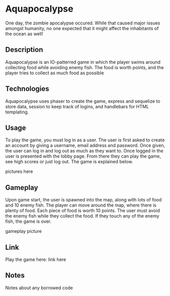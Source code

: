 # Aquapocalypse

One day, the zombie apocalypse occured. While that caused major issues amongst humanity, no one expected that it might affect the inhabitants of the ocean as well!

## Description

Aquapocalypse is an IO-patterred game in which the player swims around collecting food while avoiding enemy fish. The food is worth points, and the player tries to collect as much food as possible

## Technologies

Aquapocalypse uses phaser to create the game, express and sequelize to store data, session to keep track of logins, and handlebars for HTML templating.

## Usage

To play the game, you must log in as a user. The user is first asked to create an account by giving a username, email address and password. Once given, the user can log in and log out as much as they want to. Once logged in the user is presented with the lobby page. From there they can play the game, see high scores or just log out. The game is explained below. 

pictures here

## Gameplay

Upon game start, the user is spawned into the map, along with lots of food and 10 enemy fish. The player can move around the map, where there is plenty of food. Each piece of food is worth 10 points. The user must avoid the enemy fish while they collect the food. If they touch any of the enemy fish, the game is over.

gameplay picture

## Link

Play the game here:
link here

## Notes

Notes about any borrowed code
